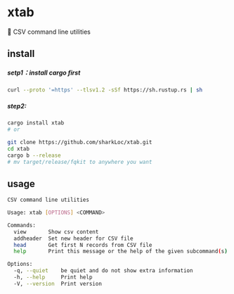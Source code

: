 # xtab
🦀 CSV command line utilities


## install
##### setp1：install cargo first 
```bash
curl --proto '=https' --tlsv1.2 -sSf https://sh.rustup.rs | sh
```

##### step2:
```bash
cargo install xtab
# or

git clone https://github.com/sharkLoc/xtab.git
cd xtab
cargo b --release
# mv target/release/fqkit to anywhere you want 
```

## usage

```bash
CSV command line utilities

Usage: xtab [OPTIONS] <COMMAND>

Commands:
  view       Show csv content
  addheader  Set new header for CSV file
  head       Get first N records from CSV file
  help       Print this message or the help of the given subcommand(s)

Options:
  -q, --quiet    be quiet and do not show extra information
  -h, --help     Print help
  -V, --version  Print version
```
